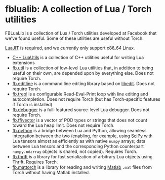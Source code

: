 # fblualib: A collection of Lua / Torch utilities

FBLuaLib is a collection of Lua / Torch utilities developed at Facebook that
we've found useful. Some of these utilities are useful without Torch.

[LuaJIT](http://luajit.org/) is required, and we currently only support
x86_64 Linux.

* [C++ LuaUtils](fblualib/README.md) is a collection of C++ utilities useful
  for writing Lua extensions
* [fb.util](fblualib/util/README.md) is a collection of low-level Lua utilities
  that, in addition to being useful on their own, are depended upon by
  everything else. Does not require Torch.
* [fb.editline](fblualib/editline/README.md) is a command line editing library
  based on [libedit](http://thrysoee.dk/editline/). Does not require Torch.
* [fb.trepl](fblualib/trepl/README.md) is a configurable Read-Eval-Print loop
  with line editing and autocompletion. Does not require Torch (but has
  Torch-specific features if Torch is installed)
* [fb.debugger](fblualib/debugger/README.md) is a full-featured source-level
  Lua debugger. Does not require Torch.
* [fb.ffivector](fblualib/ffivector/README.md) is a vector of POD types or
  strings that does not count toward the Lua heap limit. Does not require
  Torch.
* [fb.python](fblualib/python/README.md) is a bridge between Lua and Python,
  allowing seamless integration between the two (enabling, for example,
  using [SciPy](http://www.scipy.org/) with Lua tensors almost as efficiently
  as with native `numpy` arrays; data between Lua tensors and the corresponding
  Python counterpart `numpy.ndarray` objects is shared, not copied). Requires
  Torch.
* [fb.thrift](fblualib/thrift/README.md) is a library for fast serialization
  of arbitrary Lua objects using [Thrift](https://github.com/facebook/fbthrift).
  Requires Torch.
* [fb.mattorch](fblualib/mattorch/README.md) is a library for reading
  and writing [Matlab](http://www.mathworks.com/products/matlab/) `.mat` files 
  from Torch without having Matlab installed.
